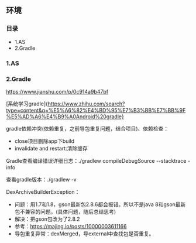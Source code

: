 ## 环境

### 目录

- 1.AS
- 2.Gradle

### 1.AS


### 2.Gradle

https://www.jianshu.com/p/0c914a9b47bf

[系统学习gradle]{https://www.zhihu.com/search?type=content&q=%E5%A6%82%E4%BD%95%E7%B3%BB%E7%BB%9F%E5%AD%A6%E4%B9%A0Android%20gradle}

gradle依赖冲突(依赖重复，之前导包重复问题，结合项目)、依赖检查：

- close项目删除app下build
- invalidate and restart:清除缓存

Gradle查看编译错误详细日志：./gradlew compileDebugSource --stacktrace -info

查看gradle版本：./gradlew -v

DexArchiveBuilderException：

- 问题：用1.7和1.8，gson最新包2.8.6都会报错。所以不是java 8和gson最新包不兼容的问题。(具体问题，随后总结思考)
- 解决：把gson包改为了2.8.2
- 参考：https://majing.io/posts/10000003611166
- 导包重复异常：dexMerged，导external中查找包是否重复。